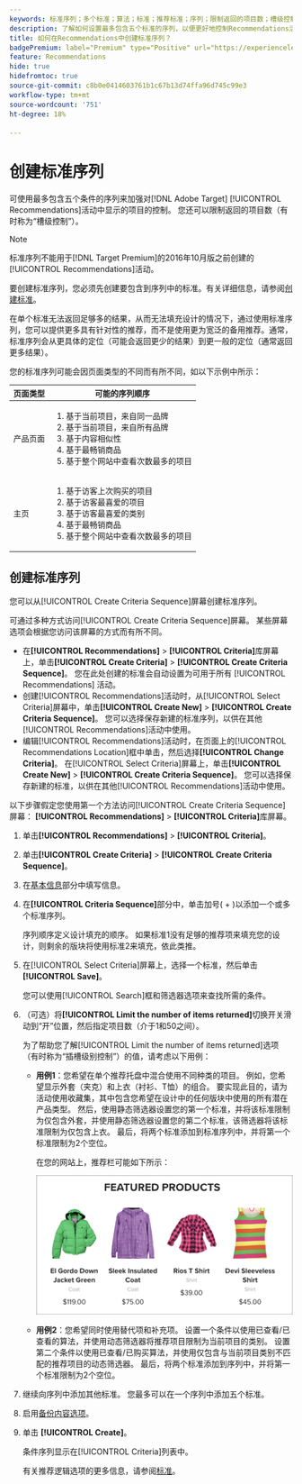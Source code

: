 ```yaml
---
keywords: 标准序列；多个标准；算法；标准；推荐标准；序列；限制返回的项目数；槽级控制；槽
description: 了解如何设置最多包含五个标准的序列，以便更好地控制Recommendations活动中显示的项目。
title: 如何在Recommendations中创建标准序列？
badgePremium: label="Premium" type="Positive" url="https://experienceleague.adobe.com/docs/target/using/introduction/intro.html?lang=en#premium newtab=true" tooltip="请参阅Target Premium中包含的内容。"
feature: Recommendations
hide: true
hidefromtoc: true
source-git-commit: c8b0e0414603761b1c67b13d74ffa96d745c99e3
workflow-type: tm+mt
source-wordcount: '751'
ht-degree: 18%

---
```


# 创建标准序列

可使用最多包含五个条件的序列来加强对[!DNL Adobe Target] [!UICONTROL Recommendations]活动中显示的项目的控制。 您还可以限制返回的项目数（有时称为“槽级控制”）。

>[!NOTE]
>
>标准序列不能用于[!DNL Target Premium]的2016年10月版之前创建的[!UICONTROL Recommendations]活动。

要创建标准序列，您必须先创建要包含到序列中的标准。有关详细信息，请参阅[创建标准](/help/main/c-recommendations/c-algorithms/create-new-algorithm.md)。

在单个标准无法返回足够多的结果，从而无法填充设计的情况下，通过使用标准序列，您可以提供更多具有针对性的推荐，而不是使用更为宽泛的备用推荐。通常，标准序列会从更具体的定位（可能会返回更少的结果）到更一般的定位（通常返回更多结果）。

您的标准序列可能会因页面类型的不同而有所不同，如以下示例中所示：

| 页面类型 | 可能的序列顺序 |
| --- | --- |
| 产品页面 | <ol><li>基于当前项目，来自同一品牌</li><li>基于当前项目，来自所有品牌</li><li>基于内容相似性</li><li>基于最畅销商品</li><li>基于整个网站中查看次数最多的项目</li></ol> |
| 主页 | <ol><li>基于访客上次购买的项目 </li><li>基于访客最喜爱的项目</li><li>基于访客最喜爱的类别</li><li>基于最畅销商品</li><li>基于整个网站中查看次数最多的项目</li></ol> |

## 创建标准序列

您可以从[!UICONTROL Create Criteria Sequence]屏幕创建标准序列。

可通过多种方式访问[!UICONTROL Create Criteria Sequence]屏幕。 某些屏幕选项会根据您访问该屏幕的方式而有所不同。

* 在&#x200B;**[!UICONTROL Recommendations]** > **[!UICONTROL Criteria]**&#x200B;库屏幕上，单击&#x200B;**[!UICONTROL Create Criteria]** > **[!UICONTROL Create Criteria Sequence]**。 您在此处创建的标准会自动设置为可用于所有 [!UICONTROL Recommendations] 活动。
* 创建[!UICONTROL Recommendations]活动时，从[!UICONTROL Select Criteria]屏幕中，单击&#x200B;**[!UICONTROL Create New]** > **[!UICONTROL Create Criteria Sequence]**。 您可以选择保存新建的标准序列，以供在其他[!UICONTROL Recommendations]活动中使用。
* 编辑[!UICONTROL Recommendations]活动时，在页面上的[!UICONTROL Recommendations Location]框中单击，然后选择&#x200B;**[!UICONTROL Change Criteria]**。 在[!UICONTROL Select Criteria]屏幕上，单击&#x200B;**[!UICONTROL Create New]** > **[!UICONTROL Create Criteria Sequence]**。 您可以选择保存新建的标准，以供在其他[!UICONTROL Recommendations]活动中使用。

以下步骤假定您使用第一个方法访问[!UICONTROL Create Criteria Sequence]屏幕： **[!UICONTROL Recommendations]** > **[!UICONTROL Criteria]**&#x200B;库屏幕。

1. 单击&#x200B;**[!UICONTROL Recommendations]** > **[!UICONTROL Criteria]**。

1. 单击&#x200B;**[!UICONTROL Create Criteria]** > **[!UICONTROL Create Criteria Sequence]**。

1. 在[基本信息](/help/main/c-recommendations/c-algorithms/create-new-algorithm.md#info)部分中填写信息。

1. 在&#x200B;**[!UICONTROL Criteria Sequence]**&#x200B;部分中，单击加号( + )以添加一个或多个标准序列。

   序列顺序定义设计填充的顺序。 如果标准1没有足够的推荐项来填充您的设计，则剩余的版块将使用标准2来填充，依此类推。

1. 在[!UICONTROL Select Criteria]屏幕上，选择一个标准，然后单击&#x200B;**[!UICONTROL Save]**。

   您可以使用[!UICONTROL Search]框和筛选器选项来查找所需的条件。

1. （可选）将&#x200B;**[!UICONTROL Limit the number of items returned]**&#x200B;切换开关滑动到“开”位置，然后指定项目数（介于1和50之间）。

   为了帮助您了解[!UICONTROL Limit the number of items returned]选项（有时称为“插槽级别控制”）的值，请考虑以下用例：

   * **用例1**：您希望在单个推荐托盘中混合使用不同种类的项目。 例如，您希望显示外套（夹克）和上衣（衬衫、T恤）的组合。 要实现此目的，请为活动使用收藏集，其中包含您希望在设计中的任何版块中使用的所有潜在产品类型。 然后，使用静态筛选器设置您的第一个标准，并将该标准限制为仅包含外套，并使用静态筛选器设置您的第二个标准，该筛选器将该标准限制为仅包含上衣。 最后，将两个标准添加到标准序列中，并将第一个标准限制为2个空位。

     在您的网站上，推荐栏可能如下所示：

     ![特色产品推荐任务栏](/help/main/c-recommendations/c-algorithms/assets/featured-products.png)

   * **用例2**：您希望同时使用替代项和补充项。 设置一个条件以使用已查看/已查看的算法，并使用动态筛选器将推荐项目限制为当前项目的类别。 设置第二个条件以使用已查看/已购买算法，并使用仅包含与当前项目类别不匹配的推荐项目的动态筛选器。 最后，将两个标准添加到序列中，并将第一个标准限制为2个空位。

1. 继续向序列中添加其他标准。 您最多可以在一个序列中添加五个标准。

1. 启用[备份内容选项](/help/main/c-recommendations/c-algorithms/create-new-algorithm.md#content)。

1. 单击 **[!UICONTROL Create]**。

   条件序列显示在[!UICONTROL Criteria]列表中。

   有关推荐逻辑选项的更多信息，请参阅[标准](/help/main/c-recommendations/c-algorithms/algorithms.md)。
